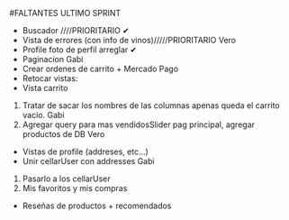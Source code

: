 #FALTANTES ULTIMO SPRINT

- Buscador    ////PRIORITARIO ✔
- Vista de errores (con info de vinos)/////PRIORITARIO Vero
- Profile foto de perfil arreglar ✔
- Paginacion Gabi
- Crear ordenes de carrito + Mercado Pago 
- Retocar vistas:
- Vista carrito 
1. Tratar de sacar los nombres de las columnas apenas queda el carrito vacio. Gabi
1. Agregar query para mas vendidosSlider pag principal, agregar productos de DB Vero 
- Vistas de profile (addreses, etc...)
- Unir cellarUser con addresses Gabi
1. Pasarlo a los cellarUser
2. Mis favoritos y mis compras




- Reseñas de productos + recomendados